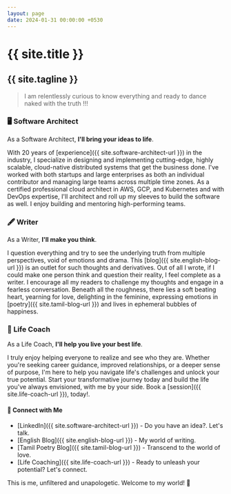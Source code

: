 ```yaml
---
layout: page
date: 2024-01-31 00:00:00 +0530
---
```

# {{ site.title }}
## {{ site.tagline }}

> I am relentlessly curious to know everything and ready to dance naked with the truth !!!

### &#x1F5A5; Software Architect

As a Software Architect, **I'll bring your ideas to life**.

With 20 years of [experience]({{ site.software-architect-url }}) in the industry, I specialize in designing and implementing cutting-edge, highly scalable, cloud-native distributed systems that get the business done. I've worked with both startups and large enterprises as both an individual contributor and managing large teams across multiple time zones. As a certified professional cloud architect in AWS, GCP, and Kubernetes and with DevOps expertise, I'll architect and roll up my sleeves to build the software as well. I enjoy building and mentoring high-performing teams.

### &#x1F58B; Writer

As a Writer, **I'll make you think**. 

I question everything and try to see the underlying truth from multiple perspectives, void of emotions and drama. This [blog]({{ site.english-blog-url }}) is an outlet for such thoughts and derivatives. Out of all I wrote, if I could make one person think and question their reality, I feel complete as a writer. I encourage all my readers to challenge my thoughts and engage in a fearless conversation. Beneath all the roughness, there lies a soft beating heart, yearning for love, delighting in the feminine, expressing emotions in [poetry]({{ site.tamil-blog-url }}) and lives in ephemeral bubbles of happiness. 

### &#x1F331; Life Coach

As a Life Coach, **I'll help you live your best life**. 

I truly enjoy helping everyone to realize and see who they are. Whether you're seeking career guidance, improved relationships, or a deeper sense of purpose, I'm here to help you navigate life's challenges and unlock your true potential. Start your transformative journey today and build the life you've always envisioned, with me by your side. Book a [session]({{ site.life-coach-url }}), today!.

#### &#x1F517; Connect with Me
- [LinkedIn]({{ site.software-architect-url }}) - Do you have an idea?. Let's talk.
- [English Blog]({{ site.english-blog-url }}) - My world of writing.
- [Tamil Poetry Blog]({{ site.tamil-blog-url }}) - Transcend to the world of love.
- [Life Coaching]({{ site.life-coach-url }}) - Ready to unleash your potential? Let's connect.

This is me, unfiltered and unapologetic. Welcome to my world! &#x1F44B;
<br/>